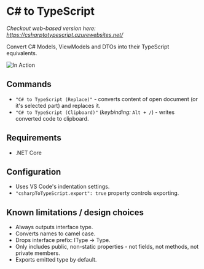 # C# to TypeScript

*Checkout web-based version here: https://csharptotypescript.azurewebsites.net/*

Convert C# Models, ViewModels and DTOs into their TypeScript equivalents.

![In Action](https://raw.githubusercontent.com/AdrianWilczynski/CSharpToTypeScript/master/src/CSharpToTypeScript.VSCodeExtension/img/inAction.gif)

## Commands

- `"C# to TypeScript (Replace)"` - converts content of open document (or it's selected part) and replaces it.
- `"C# to TypeScript (Clipboard)"` (*keybinding:* `Alt + /`) - writes converted code to clipboard.

## Requirements

- .NET Core

## Configuration

- Uses VS Code's indentation settings.
- `"csharpToTypeScript.export": true` property controls exporting.

## Known limitations / design choices

- Always outputs interface type.
- Converts names to camel case.
- Drops interface prefix: IType -> Type.
- Only includes public, non-static properties - not fields, not methods, not private members.
- Exports emitted type by default.